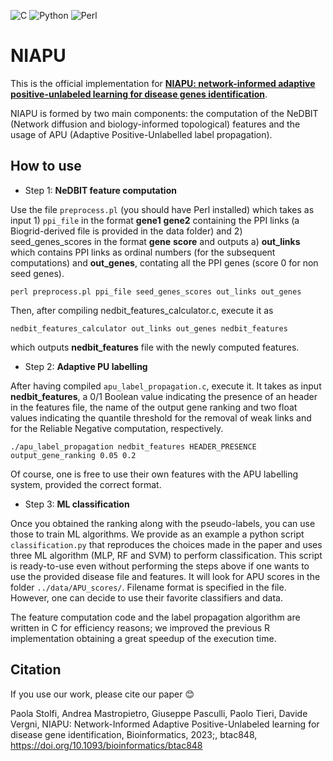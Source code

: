 ![C](https://img.shields.io/badge/C-00599C?style=for-the-badge&logo=c&logoColor=white) ![Python](https://img.shields.io/badge/python-3670A0?style=for-the-badge&logo=python&logoColor=ffdd54) ![Perl](https://img.shields.io/badge/Perl-39457E?style=for-the-badge&logo=perl&logoColor=white)

# NIAPU

This is the official implementation for [**NIAPU: network-informed adaptive positive-unlabeled learning for disease genes identification**](https://doi.org/10.1093/bioinformatics/btac848).

NIAPU is formed by two main components: the computation of the NeDBIT (Network diffusion and biology-informed topological) features and the usage of APU (Adaptive Positive-Unlabelled label propagation).

## How to use

* Step 1: **NeDBIT feature computation**

Use the file ```preprocess.pl``` (you should have Perl installed) which takes as input 1) ```ppi_file``` in the format **gene1** **gene2** containing the PPI links (a Biogrid-derived file is provided in the data folder) and 2) seed_genes_scores in the format **gene** **score** and outputs a) **out_links** which contains PPI links as ordinal numbers (for the subsequent computations) and **out_genes**, contating all the PPI genes (score 0 for non seed genes).

```
perl preprocess.pl ppi_file seed_genes_scores out_links out_genes
```

Then, after compiling nedbit_features_calculator.c, execute it as

```
nedbit_features_calculator out_links out_genes nedbit_features
```

which outputs **nedbit_features** file with the newly computed features.

* Step 2: **Adaptive PU labelling**

After having compiled ```apu_label_propagation.c```, execute it. It takes as input **nedbit_features**, a 0/1 Boolean value indicating the presence of an header in the features file, the name of the output gene ranking and two float values indicating the quantile threshold for the removal of weak links and for the Reliable Negative computation, respectively.

```
./apu_label_propagation nedbit_features HEADER_PRESENCE output_gene_ranking 0.05 0.2 
```

Of course, one is free to use their own features with the APU labelling system, provided the correct format.

* Step 3: **ML classification**

Once you obtained the ranking along with the pseudo-labels, you can use those to train ML algorithms. We provide as an example a python script ```classification.py``` that reproduces the choices made in the paper and uses three ML algorithm (MLP, RF and SVM) to perform classification. This script is ready-to-use even without performing the steps above if one wants to use the provided disease file and features. It will look for APU scores in the folder ```../data/APU_scores/```. Filename format is specified in the file. However, one can decide to use their favorite classifiers and data. 

The feature computation code and the label propagation algorithm are written in C for efficiency reasons; we improved the previous R implementation obtaining a great speedup of the execution time.

## Citation

If you use our work, please cite our paper 😊

Paola Stolfi, Andrea Mastropietro, Giuseppe Pasculli, Paolo Tieri, Davide Vergni, NIAPU: Network-Informed Adaptive Positive-Unlabeled learning for disease gene identification, Bioinformatics, 2023;, btac848, https://doi.org/10.1093/bioinformatics/btac848
